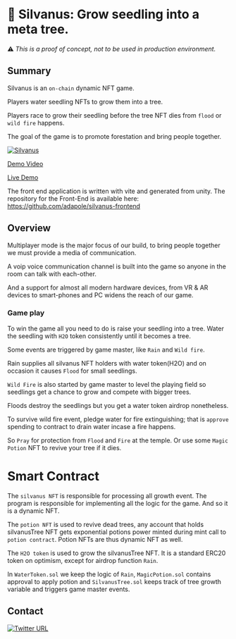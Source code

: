 # :deciduous_tree: Silvanus: Grow seedling into a meta tree.

:warning: *This is a proof of concept, not to be used in production environment.*

## Summary

Silvanus is an `on-chain` dynamic NFT game.

Players water seedling NFTs to grow them into a tree.

Players race to grow their seedling before the tree NFT dies from `flood` or `wild fire` happens.

The goal of the game is to promote forestation and bring people together.

[![Silvanus](https://imgur.com/pmMPeI6.png)](https://youtu.be/DHCMM8Xy254 "Silvanus")

[Demo Video](https://youtu.be/DHCMM8Xy254 "Silvanus")

[Live Demo](https://rectangular-sedate-anger.glitch.me/)

The front end application is written with vite and generated from unity.
The repository for the Front-End is available here: https://github.com/adapole/silvanus-frontend

## Overview

Multiplayer mode is the major focus of our build, to bring people together we must provide a media of communication.

A voip voice communication channel is built into the game so anyone in the room can talk with each-other.

And a support for almost all modern hardware devices, from VR & AR devices to smart-phones and PC widens the reach of our game.

### Game play

To win the game all you need to do is raise your seedling into a tree.
Water the seedling with `H2O` token consistently until it becomes a tree.

Some events are triggered by game master, like `Rain` and `Wild fire`.

Rain supplies all silvanus NFT holders with water token(H2O) and on occasion it causes `Flood` for small seedlings.

`Wild Fire` is also started by game master to level the playing field so seedlings get a chance to grow and compete with bigger trees.

Floods destroy the seedlings but you get a water token airdrop nonetheless.

To survive wild fire event, pledge water for fire extinguishing; that is `approve` spending to contract to drain water incase a fire happens.

So `Pray` for protection from `Flood` and `Fire` at the temple.
Or use some `Magic Potion` NFT to revive your tree if it dies.

# Smart Contract

The `silvanus NFT` is responsible for processing all growth event. The program is responsible for implementing all the logic for the game. And so it is a dynamic NFT.

The `potion NFT` is used to revive dead trees, any account that holds silvanusTree NFT gets exponential potions power minted during mint call to `potion contract`. Potion NFTs are thus dynamic NFT as well.

The `H2O token` is used to grow the silvanusTree NFT. It is a standard ERC20 token on optimism, except for airdrop function `Rain`.

In `WaterToken.sol` we keep the logic of `Rain`, `MagicPotion.sol` contains approval to apply potion and `SilvanusTree.sol` keeps track of tree growth variable and triggers game master events.

## Contact

[![Twitter URL](https://img.shields.io/twitter/url/https/twitter.com/silvanus_tree.svg?style=social&label=Follow%20%40silvanus_tree)](https://twitter.com/silvanus_tree)
